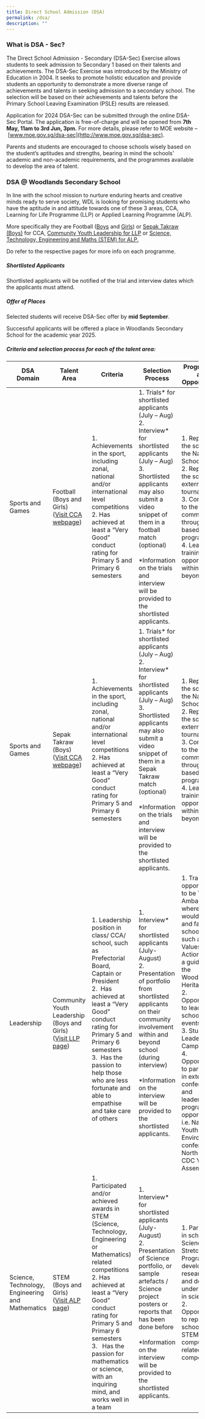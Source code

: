 ```yaml
---
title: Direct School Admission (DSA)
permalink: /dsa/
description: ""
---
```

### What is DSA - Sec?

The Direct School Admission - Secondary (DSA-Sec) Exercise allows students to seek admission to Secondary 1 based on their talents and achievements. The DSA-Sec Exercise was introduced by the Ministry of Education in 2004. It seeks to promote holistic education and provide students an opportunity to demonstrate a more diverse range of achievements and talents in seeking admission to a secondary school. The selection will be based on their achievements and talents before the Primary School Leaving Examination (PSLE) results are released.

Application for 2024 DSA-Sec can be submitted through the online DSA-Sec Portal. The application is free-of-charge and will be opened from&nbsp;**7th May, 11am to 3rd Jun, 3pm.**&nbsp;For more details, please refer to MOE website –&nbsp;[www.moe.gov.sg/dsa-sec](http://www.moe.gov.sg/dsa-sec).

Parents and students are encouraged to choose schools wisely based on the student’s aptitudes and strengths, bearing in mind the schools’ academic and non-academic requirements, and the programmes available to develop the area of talent.

### **DSA @ Woodlands Secondary School**

In line with the school mission to nurture enduring hearts and creative minds ready to serve society, WDL is looking for promising students who have the aptitude in and attitude towards one of these 3 areas, CCA, Learning for Life Programme (LLP) or Applied Learning Programme (ALP).

More specifically they are Football ([Boys](/ccas/sports-and-games/#5)&nbsp;and&nbsp;[Girls](/ccas/sports-and-games/#4)) or&nbsp;[Sepak Takraw (Boys)](/ccas/sports-and-games/#7)&nbsp;for CCA,&nbsp;[Community Youth Leadership for LLP](/wdl-experience/llp)&nbsp;or&nbsp;[Science, Technology, Engineering and Maths (STEM) for ALP.](/wdl-experience/distinctive-programmes/#1)

Do refer to the respective pages for more info on each programme.

##### **Shortlisted Applicants**

Shortlisted applicants will be notified of the trial and interview dates which the applicants must attend.

##### **Offer of Places**

Selected students will receive DSA-Sec offer by **mid September**.

Successful applicants will be offered a place in Woodlands Secondary School for the academic year 2025.

##### **Criteria and selection process for each of the talent area:**



| DSA Domain | Talent Area | Criteria | Selection Process | Programmes and Opportunities | 
| -------- | -------- | -------- | -------- | -------- |
| Sports and Games | Football (Boys and Girls) <br>([Visit CCA webpage](/ccas/sports-and-games#4)) | 1. Achievements in the sport, including zonal, national and/or international level competitions <br> 2. Has achieved at least a “Very Good” conduct rating for Primary 5 and Primary 6 semesters  | 1. Trials* for shortlisted applicants (July – Aug) <br>2. Interview* for shortlisted applicants (July – Aug) <br> 3. Shortlisted applicants may also submit a video snippet of them in a football match (optional)   <br> <br> \*Information on the trials and interview will be provided to the shortlisted applicants. | 1. Represent the school in the National School Games <br> 2. Represent the school in external tournaments <br> 3. Contribute to the community through CCA based VIA programmes <br> 4. Leadership trainings and opportunities within and beyond CCA | 
| Sports and Games     | Sepak Takraw (Boys) <br> ([Visit CCA webpage](/ccas/sports-and-games#7))    | 1. Achievements in the sport, including zonal, national and/or international level competitions <br> 2. Has achieved at least a “Very Good” conduct rating for Primary 5 and Primary 6 semesters  | 1. Trials* for shortlisted applicants (July – Aug) <br>2. Interview* for shortlisted applicants (July – Aug) <br> 3. Shortlisted applicants may also submit a video snippet of them in a Sepak Takraw match (optional)   <br> <br> \*Information on the trials and interview will be provided to the shortlisted applicants. | 1. Represent the school in the National School Games <br> 2. Represent the school in external tournaments <br> 3. Contribute to the community through CCA based VIA programmes <br> 4. Leadership trainings and opportunities within and beyond CCA    | 
| Leadership     | Community Youth Leadership (Boys and Girls) <br> ([Visit LLP page](/wdl-experience/llp/))   | 1. Leadership position in class/ CCA/ school, such as Prefectorial Board, Captain or President <br> 2. &nbsp;Has achieved at least a “Very Good” conduct rating for Primary 5 and Primary 6 semesters <br> 3. &nbsp;Has the passion to help those who are less fortunate and able to empathise and take care of others<br>   <br> | 1\. Interview\* for shortlisted applicants (July-August)  <br>2\. Presentation of portfolio from shortlisted applicants on their community involvement within and beyond school (during interview) <br><br>\*Information on the interview will be provided to the shortlisted applicants.  |1\. Training opportunities to be Youth Ambassadors where they would mentor and facilitate school events such as Values-in-Action and be a guide for the Woodlands Heritage Trail  <br> 2\. Opportunities to lead in school-wide events  <br> 3\. Student Leadership Camps <br> 4\. Opportunities to participate in external conferences and leadership program opportunities i.e. National Youth Environment conference, North West CDC Youth Assembly etc. | 
| Science, Technology, Engineering and Mathematics    | STEM  (Boys and Girls) <br> ([Visit ALP page](/wdl-experience/applied-learning-programme/)) | 1. Participated and/or achieved awards in STEM (Science, Technology, Engineering or Mathematics) related competitions <br> 2.&nbsp;Has achieved at least a “Very Good” conduct rating for Primary 5 and Primary 6 semesters <br> 3. &nbsp;&nbsp;Has the passion for mathematics or science, with an inquiring mind, and works well in a team <br> | 1\. Interview\* for shortlisted applicants (July-August)  <br>2\. Presentation of Science portfolio, or sample artefacts / Science project posters or reports that has been done before <br><br>\*Information on the interview will be provided to the shortlisted applicants.  |1\. Participate in school’s Science Stretch Programme to develop research skills and deepen understanding in science.<br> 2\. Opportunities to represent school in STEM and computing-related competitions|
